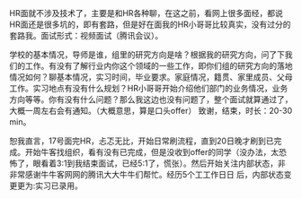 HR面就不涉及技术了，主要是和HR各种聊，在这之前，看网上很多面经，都说HR面还是很多坑的，即有套路，但是好在面我的HR小哥哥比较真实，没有过分的套路我。面试形式：视频面试（腾讯会议）。

学校的基本情况，导师是谁，组里的研究方向是啥？根据我的研究方向，问了下我们的工作。有没有了解行业内你这个领域的一些工作，即你们组的研究方向的落地情况如何？聊基本情况，实习时间，毕业要求。家庭情况，籍贯、家里成员、父母工作。实习地点有没有什么规划？HR小哥哥开始介绍他们部门的业务情况，业务方向等等。你有没有什么问题？那么我这边也没有问题了，整个面试就算通过了，大概一周左右会有通知。（大概意思，算是口头offer） 致谢，结束，时长：20-30 min。

恕我直言，17号面完HR，忐忑无比，开始日常刷流程，直到20日晚才刷到已完成。开始牛客找组织，看有没有已完成，但是没收到offer的同学（没办法，太恐怖了，眼看着3:1到我结束面试，已经5:1了，慌张）。然后开始关注内部状态，⾮非常感谢⽜牛客⽹网的腾讯⼤大⽜牛们帮忙。经历5个⼯工作⽇日 后，内部状态变更更为:实习已录⽤。



